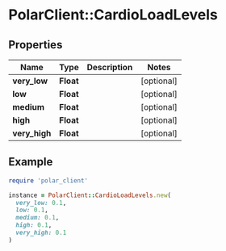 # PolarClient::CardioLoadLevels

## Properties

| Name | Type | Description | Notes |
| ---- | ---- | ----------- | ----- |
| **very_low** | **Float** |  | [optional] |
| **low** | **Float** |  | [optional] |
| **medium** | **Float** |  | [optional] |
| **high** | **Float** |  | [optional] |
| **very_high** | **Float** |  | [optional] |

## Example

```ruby
require 'polar_client'

instance = PolarClient::CardioLoadLevels.new(
  very_low: 0.1,
  low: 0.1,
  medium: 0.1,
  high: 0.1,
  very_high: 0.1
)
```

